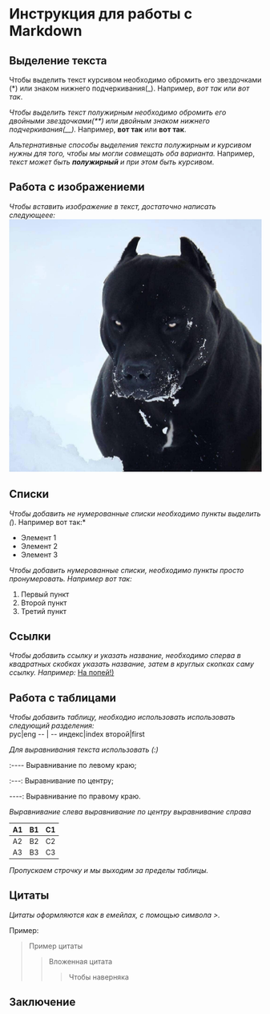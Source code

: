 #  Инструкция для работы с Markdown

## Выделение текста 

Чтобы выделить текст курсивом необходимо обромить его звездочками (*) или знаком нижнего подчеркивания(_). Например, *вот так* или _вот так_.

*Чтобы выделить текст полужирным необходимо обромить его двойными звездочками(**) или двойным знаком нижнего подчеркивания(__).* Например, **вот так** или __вот так__.

*Альтернативные способы выделения текста полужирным и курсивом нужны для того, чтобы мы могли совмещать оба варианта.* Например, _текст может быть **полужирный** и при этом быть курсивом_.

## Работа с изображениеми

*Чтобы вставить изображение в текст, достаточно написать следующеее:*![Это киборг!](cyborg.jpg)

## Списки

*Чтобы добавить не нумерованные списки необходимо пункты выделить (*). Например вот так:*
* Элемент 1
* Элемент 2
* Элемент 3

*Чтобы добавить нумерованные списки, необходимо пункты просто пронумеровать. Например вот так:*
1. Первый пункт
2. Второй пункт
3. Третий пункт 

## Ссылки

*Чтобы добавить ссылку и указать название, необходимо сперва в квадратных скобках указать название, затем в круглых скопках саму ссылку. Например:* [На попей!)](https://thedeepestsite.com/ru/?country_code=ru)

## Работа с таблицами 

*Чтобы добавить таблицу, необходио использовать использовать следующий разделения:*   
   рус|eng
   -- | --
индекс|index
второй|first

*Для выравнивания текста использовать (:)*

:---- Выравнивание по левому краю;

:---: Выравнивание по центру;

----: Выравнивание по правому краю.

*Выравнивание слева	выравнивание по центру	выравнивание справа*

A1	 | B1 |  C1
-----|----|----
A2   | B2 |  C2
A3	 | B3 |  C3

*Пропускаем строчку и мы выходим за пределы таблицы.*

##  Цитаты

*Цитаты оформляются как в емейлах, с помощью символа >.*

Пример:

> Пример цитаты
>> Вложенная цитата
>>> Чтобы наверняка 

## Заключение